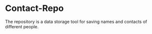 # Contact-Repo
The repository is a data storage tool for saving names and contacts of different people.
